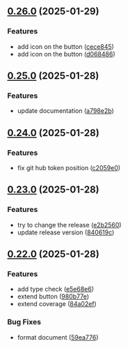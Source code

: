 ## [0.26.0](https://github.com/barbaraschiavinato/accelerator-component-library/compare/v0.25.0...v0.26.0) (2025-01-29)


### Features

* add icon on the button ([cece845](https://github.com/barbaraschiavinato/accelerator-component-library/commit/cece84513d2aa82f110eb93a8d997ea4929e782d))
* add icon on the button ([d068486](https://github.com/barbaraschiavinato/accelerator-component-library/commit/d0684869b90474477c6e73f88e900906877d8ac1))

## [0.25.0](https://github.com/barbaraschiavinato/accelerator-component-library/compare/v0.24.0...v0.25.0) (2025-01-28)


### Features

* update documentation ([a798e2b](https://github.com/barbaraschiavinato/accelerator-component-library/commit/a798e2b98d42ea2c783f65abb7c940a0cac00eb3))

## [0.24.0](https://github.com/barbaraschiavinato/accelerator-component-library/compare/v0.23.0...v0.24.0) (2025-01-28)


### Features

* fix git hub token position ([c2059e0](https://github.com/barbaraschiavinato/accelerator-component-library/commit/c2059e03e90c58ad1b89fe383b8f1d614697a228))

## [0.23.0](https://github.com/barbaraschiavinato/accelerator-component-library/compare/v0.22.0...v0.23.0) (2025-01-28)


### Features

* try to change the release ([e2b2560](https://github.com/barbaraschiavinato/accelerator-component-library/commit/e2b25604ea3f3ae347c5d2e5236e0e1cc79b166f))
* update release version ([840619c](https://github.com/barbaraschiavinato/accelerator-component-library/commit/840619ccff34a9373c5d868794a5b50eafd935d1))

## [0.22.0](https://github.com/barbaraschiavinato/accelerator-component-library/compare/v0.21.1...v0.22.0) (2025-01-28)


### Features

* add type check ([e5e68e6](https://github.com/barbaraschiavinato/accelerator-component-library/commit/e5e68e6f13484d72ec43b0ca7b243edc15377b80))
* extend button ([980b77e](https://github.com/barbaraschiavinato/accelerator-component-library/commit/980b77ee148ad094f12af87cb2b1c10f46626b3c))
* extend coverage ([84a02ef](https://github.com/barbaraschiavinato/accelerator-component-library/commit/84a02efddb2a1374a57686858f4a3bd06a693de0))


### Bug Fixes

* format document ([59ea776](https://github.com/barbaraschiavinato/accelerator-component-library/commit/59ea776aeaac8962769c5068b52263dbfe28f6a0))

